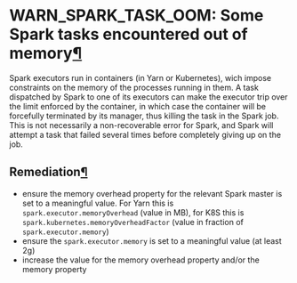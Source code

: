 WARN\_SPARK\_TASK\_OOM: Some Spark tasks encountered out of memory[¶](#warn-spark-task-oom-some-spark-tasks-encountered-out-of-memory "Permalink to this heading")
==================================================================================================================================================================


Spark executors run in containers (in Yarn or Kubernetes), wich impose constraints on the memory of the processes running in them. A task dispatched by Spark to one of its executors can make the executor trip over the limit enforced by the container, in which case the container will be forcefully terminated by its manager, thus killing the task in the Spark job. This is not necessarily a non\-recoverable error for Spark, and Spark will attempt a task that failed several times before completely giving up on the job.



Remediation[¶](#remediation "Permalink to this heading")
--------------------------------------------------------


* ensure the memory overhead property for the relevant Spark master is set to a meaningful value. For Yarn this is `spark.executor.memoryOverhead` (value in MB), for K8S this is `spark.kubernetes.memoryOverheadFactor` (value in fraction of `spark.executor.memory`)
* ensure the `spark.executor.memory` is set to a meaningful value (at least 2g)
* increase the value for the memory overhead property and/or the memory property